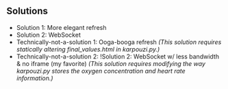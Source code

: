 ## Solutions

- Solution 1: More elegant refresh
- Solution 2: WebSocket
- Technically-not-a-solution 1: Ooga-booga refresh *(This solution requires statically altering final_values.html in karpouzi.py.)*
- Technically-not-a-solution 2: !Solution 2: WebSocket w/ less bandwidth & no iframe (my favorite) *(This solution requires modifying the way karpouzi.py stores the oxygen concentration and heart rate information.)*